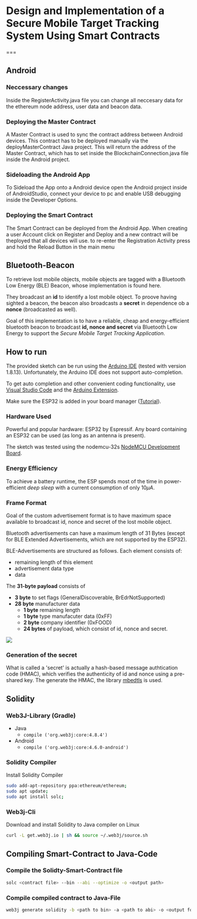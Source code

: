 # Design and Implementation of a Secure Mobile Target Tracking System Using Smart Contracts
===
## Android
### Neccessary changes
Inside the RegisterActivity.java file you can change all neccesary data for the ethereum node address, user data and beacon data.

### Deploying the Master Contract
A Master Contract is used to sync the contract address between Android devices. This contract has to be deployed manually via the deployMasterContract Java project. This will return the address of the Master Contract, which has to set inside the BlockchainConnection.java file inside the Android project.

### Sideloading the Android App
To Sideload the App onto a Android device open the Android project inside of AndroidStudio, connect your device to pc and enable USB debugging inside the Developer Options.

### Deploying the Smart Contract
The Smart Contract can be deployed from the Android App. When creating a user Account click on Register and Deploy and a new contract will be theployed that all devices will use. to re-enter the Registration Activity press and hold the Reload Button in the main menu


## Bluetooth-Beacon
To retrieve lost mobile objects, mobile objects are tagged with a Bluetooth Low Energy (BLE) Beacon, whose implementation is found here.

They broadcast an **id** to identify a lost mobile object.
To proove having sighted a beacon, the beacon also broadcasts a **secret** in dependence ob a **nonce** (broadcasted as well).

Goal of this implementation is to have a reliable, cheap and energy-efficient bluetooth beacon to broadcast **id, nonce and secret** via Bluetooth Low Energy to support the _Secure Mobile Target Tracking Application_.

## How to run
The provided sketch can be run using the [Arduino IDE](https://www.arduino.cc/en/software) (tested with version 1.8.13). Unfortunately, the Arduino IDE does not support auto-completion.

To get auto completion and other convenient coding functionality, use [Visual Studio Code](https://code.visualstudio.com/download) and the [Arduino Extension](https://marketplace.visualstudio.com/items?itemName=vsciot-vscode.vscode-arduino).

Make sure the ESP32 is added in your board manager ([Tutorial](https://randomnerdtutorials.com/installing-the-esp32-board-in-arduino-ide-windows-instructions/)).

### Hardware Used
Powerful and popular hardware: ESP32 by Espressif.
Any board containing an
 ESP32 can be used (as long as an antenna is present).

The sketch was tested using the nodemcu-32s [NodeMCU Development Board](https://www.reichelt.de/nodemcu-esp32-wifi-und-bluetooth-modul-debo-jt-esp32-p219897.html).


### Energy Efficiency
To achieve a battery runtime, the ESP spends most of the time in power-efficient _deep sleep_ with a current consumption of only $10 \mu A$.

### Frame Format
Goal of the custom advertisement format is to have maximum space available to broadcast id, nonce and secret of the lost mobile object.

Bluetooth advertisements can have a maximum length of 31 Bytes (except for BLE Extended Advertisements, which are not supported by the ESP32).

BLE-Advertisements are structured as follows. Each element consists of:
* remaining length of this element
* advertisement data type
* data

The **31-byte payload** consists of
* **3 byte** to set flags (GeneralDiscoverable, BrEdrNotSupported)
* **28 byte** manufacturer data
    * **1 byte** remaining length
    * **1 byte** type manufacuter data (0xFF)
    * **2 byte** company identifier (0xFOOD)
    * **24 bytes** of payload, which consist of id, nonce and secret.

![](https://pad.stuvus.uni-stuttgart.de/uploads/upload_011655ae8b12c151d9f8c4d2a2fc94d3.PNG)

### Generation of the secret
What is called a 'secret' is actually a hash-based message authtication code (HMAC), which verifies the authenticity of id and nonce using a pre-shared key.
The generate the HMAC, the library [mbedtls](https://tls.mbed.org/) is used.

## Solidity
### Web3J-Library (Gradle)
- Java
  - `compile ('org.web3j:core:4.8.4')`
- Android
  - `compile ('org.web3j:core:4.6.0-android')`

### Solidity Compiler
Install Solidity Compiler
```bash
sudo add-apt-repository ppa:ethereum/ethereum;
sudo apt update;
sudo apt install solc;
```

### Web3j-Cli
Download and install Solidity to Java compiler on Linux
```bash
curl -L get.web3j.io | sh && source ~/.web3j/source.sh
```

## Compiling Smart-Contract to Java-Code
### Compile the Solidty-Smart-Contract file
```bash
solc <contract file> --bin --abi --optimize -o <output path>
```

### Compile compiled contract to Java-File
```bash
web3j generate solidity -b <path to bin> -a <path to abi> -o <output folder> -p <package where contract file will go>
```
